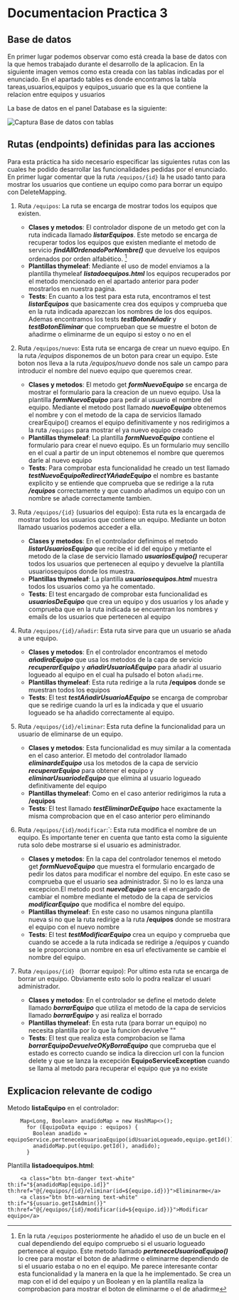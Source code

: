 # Documentacion Practica 3
## Base de datos
En primer lugar podemos observar como está creada la base de datos con la que hemos trabajado durante el desarrollo de la aplicacion. En la siguiente imagen vemos como esta creada con las tablas indicadas por el enunciado. En el apartado tables es donde encontramos la tabla tareas,usuarios,equipos y equipos_usuario que es la que contiene la relacion entre equipos y usuarios

La base de datos en el panel Database es la siguiente:

![Captura Base de datos con tablas](https://raw.githubusercontent.com/mads-ua-23-24/mads-todolist-jcbc3-ua/main/images/img.png?token=GHSAT0AAAAAACIUT6MCKELQCN2BS4I5PNBEZKQX3NQ)

## Rutas (endpoints) definidas para las acciones

Para esta práctica ha sido necesario especificar las siguientes rutas con las cuales he podido desarrollar las funcionalidades pedidas por el enunciado.
En primer lugar comentar que la ruta `/equipos/{id}` la he usado tanto para mostrar los usuarios que contiene un equipo como para borrar un equipo con DeleteMapping. 
1. Ruta `/equipos`: La ruta se encarga de mostrar todos los equipos que existen. 

   - **Clases y metodos**: El controlador dispone de un metodo get con la ruta indicada llamado **_listarEquipos_**. Este metodo se encarga de recuperar todos los equipos que existen mediante el metodo de servicio **_findAllOrdenadoPorNombre()_** que devuelve los equipos ordenados por orden alfabético. [^1]
   - **Plantillas thymeleaf**: Mediante el uso de model enviamos a la plantilla thymeleaf **_listadoequipos.html_** los equipos recuperados por el metodo mencionado en el apartado anterior para poder mostrarlos en nuestra pagina.
   - **Tests**: En cuanto a los test para esta ruta, encontramos el test **_listarEquipos_** que basicamente crea dos equipos y comprueba que en la ruta indicada aparezcan los nombres de los dos equipos. Ademas encontramos los tests **_testBotonAñadir_** y **_testBotonEliminar_** que comprueban que se muestre el boton de añadirme o eliminarme de un equipo si estoy o no en el

2. Ruta `/equipos/nuevo`: Esta ruta se encarga de crear un nuevo equipo. En la ruta _/equipos_ disponemos de un boton para crear un equipo. Este boton nos lleva a la ruta _/equipos/nuevo_ donde nos sale un campo para introducir el nombre del nuevo equipo que queremos crear.
   
   - **Clases y metodos**: El metodo get **_formNuevoEquipo_** se encarga de mostrar el formulario para la creacion de un nuevo equipo. Usa la plantilla **_formNuevoEquipo_** para pedir al usuario el nombre del equipo. Mediante el metodo post llamado **_nuevoEquipo_** obtenemos el nombre y con el metodo de la capa de servicios llamado crearEquipo() creamos el equipo definitivamente y nos redirigimos a la ruta `/equipos` para mostrar el ya nuevo equipo creado 
   - **Plantillas thymeleaf**: La plantilla **_formNuevoEquipo_** contiene el formulario para crear el nuevo equipo. Es un formulario muy sencillo en el cual a partir de un input obtenemos el nombre que queremos darle al nuevo equipo
   - **Tests**: Para comprobar esta funcionalidad he creado un test llamado **_testNuevoEquipoRedirectYAñadeEquipo_** el nombre es bastante explicito y se entiende que comprueba que se redirige a la ruta **_/equipos_** correctamente y que cuando añadimos un equipo con un nombre se añade correctamente tambien.
   
3. Ruta `/equipos/{id}` (usuarios del equipo): Esta ruta es la encargada de mostrar todos los usuarios que contiene un equipo. Mediante un boton llamado usuarios podemos acceder a ella.

   - **Clases y metodos**: En el controlador definimos el metodo **_listarUsuariosEquipo_** que recibe el id del equipo y metiante el metodo de la clase de servicio llamado **_usuariosEquipo()_** recuperar todos los usuarios que pertenecen al equipo y devuelve la plantilla usuariosequipos donde los muestra.
   - **Plantillas thymeleaf**: La plantilla **_usuariosequipos.html_** muestra todos los usuarios como ya he comentado. 
   - **Tests**: El test encargado de comprobar esta funcionalidad es **_usuariosDeEquipo_** que crea un equipo y dos usuarios y los añade y comprueba que en la ruta indicada se encuentran los nombres y emails de los usuarios que pertenecen al equipo

4. Ruta `/equipos/{id}/añadir`: Esta ruta sirve para que un usuario se añada a une equipo.

   - **Clases y metodos**: En el controlador encontramos el metodo **_añadiraEquipo_** que usa los metodos de la capa de servicio **_recuperarEquipo_** y **_añadirUsuarioAEquipo_** para añadir al usuario logueado al equipo en el cual ha pulsado el boton `añadirme`. 
   - **Plantillas thymeleaf**: Esta ruta redirige a la ruta **/equipos** donde se muestran todos los equipos
   - **Tests**: El test **_testAñadirUsuarioAEquipo_** se encarga de comprobar que se redirige cuando la url es la indicada y que el usuario logueado se ha añadido correctamente al equipo.

5. Ruta `/equipos/{id}/eliminar`: Esta ruta define la funcionalidad para un usuario de eliminarse de un equipo.

   - **Clases y metodos**: Esta funcionalidad es muy similar a la comentada en el caso anterior. El metodo del controlador llamado **_eliminardeEquipo_** usa los metodos de la capa de servicio **_recuperarEquipo_** para obtener el equipo y **_eliminarUsuariodeEquipo_** que elimina al usuario logueado definitivamente del equipo
   - **Plantillas thymeleaf**: Como en el caso anterior redirigimos la ruta a **/equipos** 
   - **Tests**: El test llamado **_testEliminarDeEquipo_** hace exactamente la misma comprobacion que en el caso anterior pero eliminando

6. Ruta `/equipos/{id}/modificar`:`: Esta ruta modifica el nombre de un equipo. Es importante tener en cuenta que tanto esta como la siguiente ruta solo debe mostrarse si el usuario es administrador.

   - **Clases y metodos**: En la capa del controlador tenemos el metodo get **_formNuevoEquipo_** que muestra el formulario encargado de pedir los datos para modificar el nombre del equipo. En este caso se comprueba que el usuario sea administrador. Si no lo es lanza una excepcion.El metodo post **_nuevoEquipo_** sera el encargado de cambiar el nombre mediante el metodo de la capa de servicios **_modificarEquipo_** que modifica el nombre del equipo. 
   - **Plantillas thymeleaf**: En este caso no usamos ninguna plantilla nueva si no que la ruta redirige a la ruta **/equipos** donde se mostrara el equipo con el nuevo nombre
   - **Tests**: El test **_testModificarEquipo_** crea un equipo y comprueba que cuando se accede a la ruta indicada se redirige a /equipos y cuando se le proporciona un nombre en esa url efectivamente se cambie el nombre del equipo.
  
7. Ruta `/equipos/{id} ` (borrar equipo): Por ultimo esta ruta se encarga de borrar un equipo. Obviamente esto solo lo podra realizar el usuari administrador.

   - **Clases y metodos**:  En el controlador se define el metodo delete llamado **_borrarEquipo_** que utiliza el metodo de la capa de servicios llamado **_borrarEquipo_** y asi realiza el borrado
   - **Plantillas thymeleaf**: En esta ruta (para borrar un equipo) no necesita plantilla por lo que la funcion devuelve ""
   - **Tests**: El test que realiza esta comprobacion se llama **_borrarEquipoDevuelveOKyBorraEquipo_** que comprueba que el estado es correcto cuando se indica la direccion url con la funcion delete y que se lanza la excepción **EquipoServiceException** cuando se llama al metodo para recuperar el equipo que ya no existe 

## Explicacion relevante de codigo

[^1]: En la ruta `/equipos` posteriormente he añadido el uso de un bucle en el cual dependiendo del equipo compruebo si el usuario logueado pertenece al equipo. Este metodo llamado **_perteneceUsuarioaEquipo()_** lo cree para mostar el boton de añadirme o eliminarme dependiendo de si el usuario estaba o no en el equipo. Me parece interesante contar esta funcionalidad y la manera en la que la he implementado. Se crea un map con el id del equipo y un Boolean y en la plantilla realiza la comprobacion para mostrar el boton de eliminarme o el de añadirme

Metodo **listaEquipo** en el controlador:
```
    Map<Long, Boolean> anadidoMap = new HashMap<>();
      for (EquipoData equipo : equipos) {
        Boolean anadido = equipoService.perteneceUsuarioaEquipo(idUsuarioLogueado,equipo.getId());
        anadidoMap.put(equipo.getId(), anadido);
      }
```

Plantilla **listadoequipos.html**:

```
    <a class="btn btn-danger text-white" th:if="${anadidoMap[equipo.id]}" th:href="@{/equipos/{id}/eliminar(id=${equipo.id})}">Eliminarme</a>
    <a class="btn btn-warning text-white" th:if="${usuario.getIsAdmin()}" th:href="@{/equipos/{id}/modificar(id=${equipo.id})}">Modificar equipo</a>
```